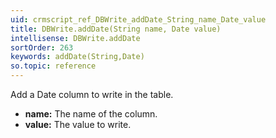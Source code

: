 ```yaml
---
uid: crmscript_ref_DBWrite_addDate_String_name_Date_value
title: DBWrite.addDate(String name, Date value)
intellisense: DBWrite.addDate
sortOrder: 263
keywords: addDate(String,Date)
so.topic: reference
---
```



Add a Date column to write in the table.



* **name:** The name of the column.
* **value:** The value to write.


